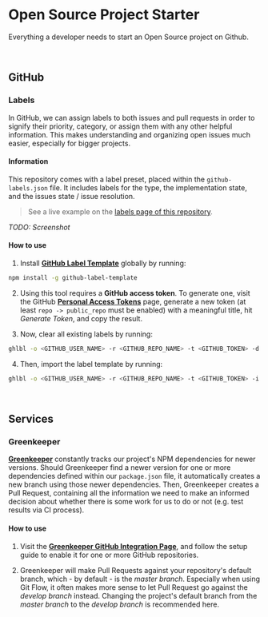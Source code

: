 # Open Source Project Starter

Everything a developer needs to start an Open Source project on Github.

<br>

## GitHub

### Labels

In GitHub, we can assign labels to both issues and pull requests in order to signify their priority, category, or assign them with any other
helpful information. This makes understanding and organizing open issues much easier, especially for bigger projects.

#### Information

This repository comes with a label preset, placed within the `github-labels.json` file. It includes labels for the type, the implementation
state, and the issues state / issue resolution.

> See a live example on the [labels page of this repository](https://github.com/dominique-mueller/open-source-project-starter/labels).

*TODO: Screenshot*

#### How to use

1. Install **[GitHub Label Template](https://github.com/xavierchow/github-label-template)** globally by running:
``` bash
npm install -g github-label-template
```

2. Using this tool requires a **GitHub access token**. To generate one, visit the GitHub
**[Personal Access Tokens](https://github.com/settings/tokens)** page, generate a new token (at least `repo -> public_repo` must be
enabled) with a meaningful title, hit *Generate Token*, and copy the result.

3. Now, clear all existing labels by running:
``` bash
ghlbl -o <GITHUB_USER_NAME> -r <GITHUB_REPO_NAME> -t <GITHUB_TOKEN> -d
```

4. Then, import the label template by running:
``` bash
ghlbl -o <GITHUB_USER_NAME> -r <GITHUB_REPO_NAME> -t <GITHUB_TOKEN> -i github-labels.json
```

<br>

## Services

### Greenkeeper

**[Greenkeeper](https://greenkeeper.io/)** constantly tracks our project's NPM dependencies for newer versions. Should Greenkeeper find a
newer version for one or more dependencies defined within our `package.json` file, it automatically creates a new branch using those newer
dependencies. Then, Greenkeeper creates a Pull Request, containing all the information we need to make an informed decision about whether
there is some work for us to do or not (e.g. test results via CI process).

#### How to use

1. Visit the **[Greenkeeper GitHub Integration Page](https://github.com/integration/greenkeeper)**, and follow the setup guide to enable it
for one or more GitHub repositories.

2. Greenkeeper will make Pull Requests against your repository's default branch, which - by default - is the *master branch*. Especially
when using Git Flow, it often makes more sense to let Pull Request go against the *develop branch* instead. Changing the project's default
branch from the *master branch* to the *develop branch* is recommended here.
